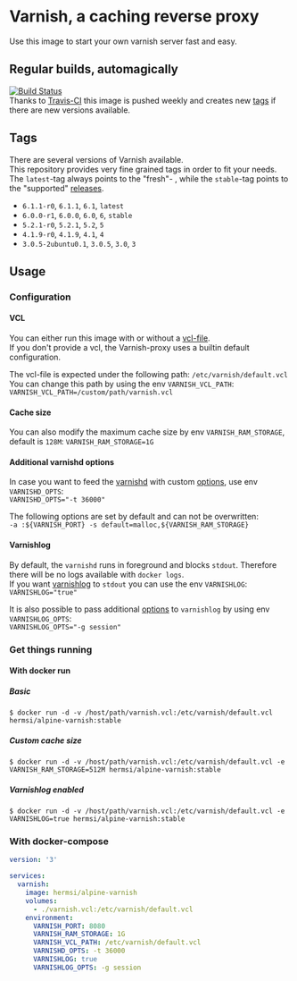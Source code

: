 # Varnish, a caching reverse proxy
Use this image to start your own varnish server fast and easy.

## Regular builds, automagically
[![Build Status](https://travis-ci.org/Hermsi1337/docker-varnish.svg?branch=master)](https://travis-ci.org/Hermsi1337/docker-varnish)   
Thanks to [Travis-CI](https://travis-ci.org/) this image is pushed weekly and creates new [tags](https://hub.docker.com/r/hermsi/alpine-varnish/tags/) if there are new versions available.

## Tags
There are several versions of Varnish available.      
This repository provides very fine grained tags in order to fit your needs.   
The `latest`-tag always points to the "fresh"- , while the `stable`-tag points to the "supported" [releases](https://varnish-cache.org/releases/).
* `6.1.1-r0`, `6.1.1`, `6.1`, `latest`
* `6.0.0-r1`, `6.0.0`, `6.0`, `6`, `stable`
* `5.2.1-r0`, `5.2.1`, `5.2`, `5`
* `4.1.9-r0`, `4.1.9`, `4.1`, `4`
* `3.0.5-2ubuntu0.1`, `3.0.5`, `3.0`, `3`

## Usage

### Configuration
#### VCL
You can either run this image with or without a [vcl-file](https://varnish-cache.org/docs/6.0/users-guide/vcl.html).   
If you don't provide a vcl, the Varnish-proxy uses a builtin default configuration.

The vcl-file is expected under the following path: `/etc/varnish/default.vcl`   
You can change this path by using the env `VARNISH_VCL_PATH`:   
`VARNISH_VCL_PATH=/custom/path/varnish.vcl`

#### Cache size
You can also modify the maximum cache size by env `VARNISH_RAM_STORAGE`, default is `128M`:   `VARNISH_RAM_STORAGE=1G`

#### Additional varnishd options
In case you want to feed the [varnishd](https://varnish-cache.org/docs/6.0/reference/varnishd.html) with custom [options](https://varnish-cache.org/docs/6.0/reference/varnishd.html#options), use env `VARNISHD_OPTS`:   
`VARNISHD_OPTS="-t 36000"`   

The following options are set by default and can not be overwritten:   
`-a :${VARNISH_PORT} -s default=malloc,${VARNISH_RAM_STORAGE}` 

#### Varnishlog
By default, the `varnishd` runs in foreground and blocks `stdout`. Therefore there will be no logs available with `docker logs`.   
If you want [varnishlog](https://varnish-cache.org/docs/6.0/reference/varnishlog.html) to `stdout` you can use the env `VARNISHLOG`:   
`VARNISHLOG="true"`

It is also possible to pass additional [options](https://varnish-cache.org/docs/6.0/reference/varnishlog.html#options) to `varnishlog` by using env `VARNISHLOG_OPTS`:   
`VARNISHLOG_OPTS="-g session"`

### Get things running
#### With docker run
##### Basic
`$ docker run -d -v /host/path/varnish.vcl:/etc/varnish/default.vcl hermsi/alpine-varnish:stable`
##### Custom cache size
`$ docker run -d -v /host/path/varnish.vcl:/etc/varnish/default.vcl -e VARNISH_RAM_STORAGE=512M hermsi/alpine-varnish:stable`
##### Varnishlog enabled
`$ docker run -d -v /host/path/varnish.vcl:/etc/varnish/default.vcl -e VARNISHLOG=true hermsi/alpine-varnish:stable`

### With docker-compose
```yaml
version: '3'

services:
  varnish:
    image: hermsi/alpine-varnish
    volumes:
      - ./varnish.vcl:/etc/varnish/default.vcl
    environment:
      VARNISH_PORT: 8080
      VARNISH_RAM_STORAGE: 1G
      VARNISH_VCL_PATH: /etc/varnish/default.vcl
      VARNISHD_OPTS: -t 36000
      VARNISHLOG: true
      VARNISHLOG_OPTS: -g session 
```